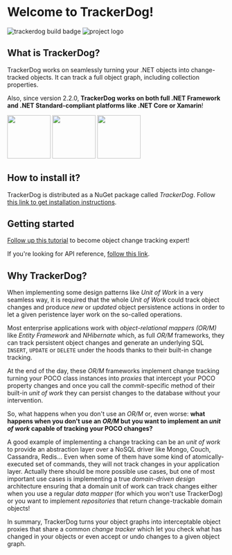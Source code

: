 # Welcome to TrackerDog!

![trackerdog build badge](https://mfidemraizer.visualstudio.com/_apis/public/build/definitions/6b21f8d5-b74c-4f26-8e06-f156bd0ab331/1/badge)
![project logo](http://mfidemraizer.github.io/trackerdog/media/dogtracker.png)

## What is TrackerDog?

TrackerDog works on seamlessly turning your .NET objects into change-tracked objects. It can track a full object graph, including collection properties.

Also, since version 2.2.0, **TrackerDog works on both full .NET Framework and .NET Standard-compliant platforms like .NET Core or Xamarin**!

<img src="https://docs.microsoft.com/en-us/dotnet/articles/images/hub/netcore.svg" width="100">   <img src="https://docs.microsoft.com/en-us/dotnet/articles/images/hub/net.svg" width="100">   <img src="https://docs.microsoft.com/en-us/dotnet/articles/images/hub/xamarin.svg" width="100">

## How to install it?

TrackerDog is distributed as a NuGet package called _TrackerDog_. Follow <a href="https://www.nuget.org/packages/TrackerDog/">this link to get installation instructions</a>.

## Getting started
<a href="http://mfidemraizer.github.io/trackerdog/html/52e40f26-3dfe-47e0-adf1-09233e98f42e.htm">Follow up this tutorial</a> to become object change tracking expert!

If you're looking for API reference, [follow this link](http://mfidemraizer.github.io/trackerdog).

## Why TrackerDog?

When implementing some design patterns like _Unit of Work_ in a very seamless way, it is required that the whole _Unit of Work_ could track object changes and produce _new_ or _updated_ object persistence actions in order to let a given peristence layer work on the so-called operations.

Most enterprise applications work with _object-relational mappers (OR/M)_ like _Entity Framework_ and _NHibernate_ which, as full _OR/M_ frameworks, they can track persistent object changes and generate an underlying SQL `INSERT`, `UPDATE` or `DELETE` under the hoods thanks to their built-in change tracking.

At the end of the day, these _OR/M_ frameworks implement change tracking turning your POCO class instances into _proxies_ that intercept your POCO property changes and once you call the _commit_-specific method of their built-in _unit of work_ they can persist changes to the database without your intervention.

So, what happens when you don't use an _OR/M_ or, even worse: **what happens when you don't use an _OR/M_ but you want to implement an _unit of work_ capable of tracking your POCO changes?**

A good example of implementing a change tracking can be an _unit of work_ to provide an abstraction layer over a NoSQL driver like Mongo, Couch, Cassandra, Redis... Even when some of them have some kind of atomically-executed set of commands, they will not track changes in your application layer. Actually there should be more possible use cases, but one of most important use cases is implementing a true _domain-driven design_ architecture ensuring that a domain unit of work can track changes either when you use a regular _data mapper_ (for which you won't use TrackerDog) or you want to implement _repositories_ that return change-trackable domain objects!

In summary, TrackerDog turns your object graphs into interceptable object proxies that share a common _change tracker_ which let you check what has changed in your objects or even accept or undo changes to a given object graph.
